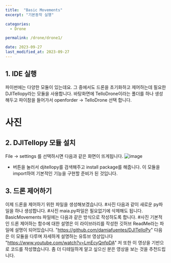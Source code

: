 ```yaml
---
title:  "Basic Movements"
excerpt: "기본동작 실행"

categories:
  - Drone

permalink: /drone/drone1/

date: 2023-09-27
last_modified_at: 2023-09-27
---
```

## 1. IDE 실행
파이썬에는 다양한 모듈이 있는데요. 그 중에서도 드론을 초기화하고 제어하는데 필요한 DJITellopy라는 모듈을 사용합니다.
바탕화면에 TelloDrone이라는 폴더를 하나 생성해두고 파이참을 들어가서 openforder -> TelloDrone 선택 합니다.
# 사진

## 2. DJITellopy 모듈 설치
File -> settings 를 선택하시면 다음과 같은 화면이 뜨게됩니다.
![image](https://github.com/k74035/k74035.github.io/assets/126762577/10dfc924-aa1f-45ae-ad2e-921da1b71c40)
+ 버튼을 눌러서 djitellopy를 검색해주고 install package를 해줍니다.
이 모듈을 import하여 기본적인 기능을 구현할 준비가 된 것입니다.


## 3. 드론 제어하기
이제 드론을 제어하기 위한 파일을 생성해보겠습니다.
#사진
다음과 같이 새로운 py파일을 하나 생성합니다.
#사진
maia.py파일은 필요없기에 삭제해도 됩니다.
BasicMovements 파일에는 다음과 같은 방식으로 작성하도록 합니다.
#사진
기본적인 드론 제어하는 함수에 대한 설명은 이 라이브러리를 작성한 깃허브 ReadMe라는 파일에 설명이 되어있습니다.
"https://github.com/damiafuentes/DJITelloPy"
다음은 이 모듈을 다루며 자세하게 설명하는 유튜브 영상입니다
"https://www.youtube.com/watch?v=LmEcyQnfpDA"
저 또한 이 영상을 기반으로 코드를 작성했습니다. 좀 더 디테일하게 알고 싶으신 분은 영상을 보는 것을 추천드립니다.
